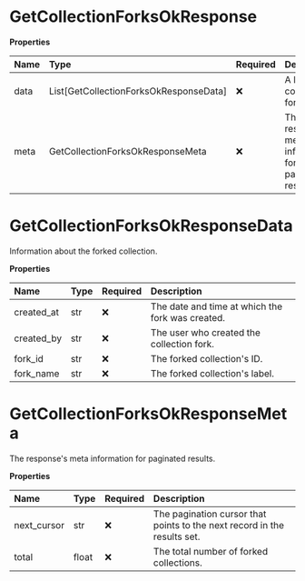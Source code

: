 # GetCollectionForksOkResponse

**Properties**

| Name | Type                                   | Required | Description                                            |
| :--- | :------------------------------------- | :------- | :----------------------------------------------------- |
| data | List[GetCollectionForksOkResponseData] | ❌       | A list of the collection's forks.                      |
| meta | GetCollectionForksOkResponseMeta       | ❌       | The response's meta information for paginated results. |

# GetCollectionForksOkResponseData

Information about the forked collection.

**Properties**

| Name       | Type | Required | Description                                      |
| :--------- | :--- | :------- | :----------------------------------------------- |
| created_at | str  | ❌       | The date and time at which the fork was created. |
| created_by | str  | ❌       | The user who created the collection fork.        |
| fork_id    | str  | ❌       | The forked collection's ID.                      |
| fork_name  | str  | ❌       | The forked collection's label.                   |

# GetCollectionForksOkResponseMeta

The response's meta information for paginated results.

**Properties**

| Name        | Type  | Required | Description                                                              |
| :---------- | :---- | :------- | :----------------------------------------------------------------------- |
| next_cursor | str   | ❌       | The pagination cursor that points to the next record in the results set. |
| total       | float | ❌       | The total number of forked collections.                                  |

